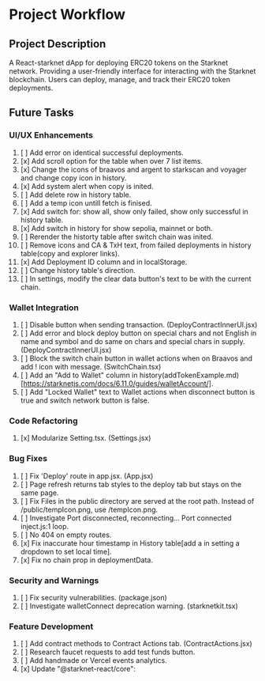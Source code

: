 # Project Workflow

## Project Description
A React-starknet dApp for deploying ERC20 tokens on the Starknet network.
Providing a user-friendly interface for interacting with the Starknet blockchain.
Users can deploy, manage, and track their ERC20 token deployments.

## Future Tasks

### UI/UX Enhancements
1. [ ] Add error on identical successful deployments.
2. [x] Add scroll option for the table when over 7 list items.
3. [x] Change the icons of braavos and argent to starkscan and voyager and change copy icon in history.
4. [x] Add system alert when copy is inited.
5. [ ] Add delete row in history table.
6. [ ] Add a temp icon untill fetch is finised.
7. [x] Add switch for: show all, show only failed, show only successful in history table.
8. [x] Add switch in history for show sepolia, mainnet or both.
9. [ ] Rerender the historty table after switch chain was inited. 
0. [ ] Remove icons and CA & TxH text, from failed deployments in history table(copy and explorer links).
1. [x] Add Deployment ID column and in localStorage.
2. [ ] Change history table's direction.
3. [ ] In settings, modify the clear data button's text to be with the current chain.

### Wallet Integration
1. [ ] Disable button when sending transaction. (DeployContractInnerUI.jsx)
2. [ ] Add error and block deploy button on special chars and not English in name and symbol and do same on chars and special chars in supply. (DeployContractInnerUI.jsx)
3. [ ] Block the switch chain button in wallet actions when on Braavos and add ! icon with message. (SwitchChain.tsx)
4. [ ] Add an "Add to Wallet" column in history(addTokenExample.md)[https://starknetjs.com/docs/6.11.0/guides/walletAccount/].
5. [ ] Add "Locked Wallet" text to Wallet actions when disconnect button is true and switch network button is false.

### Code Refactoring
1. [x] Modularize Setting.tsx. (Settings.jsx)

### Bug Fixes
1. [ ] Fix 'Deploy' route in app.jsx. (App.jsx)
2. [ ] Page refresh returns tab styles to the deploy tab but stays on the same page.
3. [ ] Fix Files in the public directory are served at the root path. Instead of /public/tempIcon.png, use /tempIcon.png.
4. [ ] Investigate Port disconnected, reconnecting... Port connected inject.js:1 loop.
5. [ ] No 404 on empty routes.
6. [x] Fix inaccurate hour timestamp in History table[add a in setting a dropdown to set local time]. 
7. [x] Fix no chain prop in deploymentData.

### Security and Warnings
1. [ ] Fix security vulnerabilities. (package.json)
2. [ ] Investigate walletConnect deprecation warning. (starknetkit.tsx)

### Feature Development
1. [ ] Add contract methods to Contract Actions tab. (ContractActions.jsx)
2. [ ] Research faucet requests to add test funds button.
2. [ ] Add handmade or Vercel events analytics.
4. [x] Update  "@starknet-react/core":
